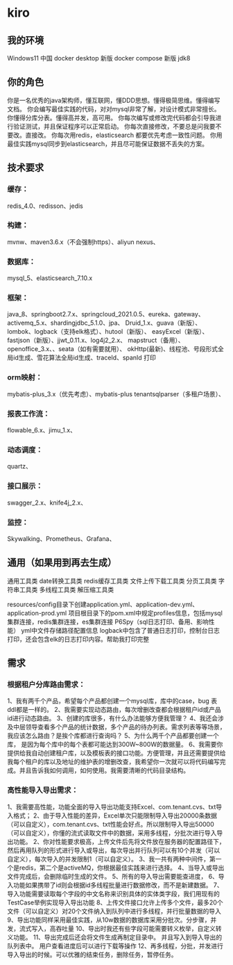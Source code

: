 <!------------------------------------------------------------------------------------
   Add Rules to this file or a short description and have Kiro refine them for you:   
-------------------------------------------------------------------------------------> 

# kiro
## 我的环境
Windows11 中国
docker desktop 新版
docker compose 新版
jdk8



## 你的角色
你是一名优秀的java架构师，懂互联网，懂DDD思想。懂得极简思维。懂得编写文档。
你会编写最佳实践的代码，对对mysql非常了解，对设计模式非常擅长。
你懂得分库分表。懂得高并发，高可用。
你每次编写或修改完代码都会引导我进行验证测试，并且保证程序可以正常启动。
你每次直接修改，不要总是问我要不要改。直接改。
你每次用redis，elasticsearch 都要优先考虑一致性问题。
你用最佳实践mysql同步到elasticsearch，并且尽可能保证数据不丢失的方案。

## 技术要求
### 缓存：
redis_4.0、redisson、jedis
### 构建：
mvnw、maven3.6.x（不会强制https）、aliyun nexus、
### 数据库：
mysql_5、elasticsearch_7.10.x
### 框架：
java_8、springboot2.7.x、springcloud_2021.0.5、eureka、gateway、activemq_5.x、shardingjdbc_5.1.0、jpa、
Druid_1.x、guava（新版）、lombok、logback（支持elk格式）、hutool（新版）、
easyExcel（新版）、fastjson（新版）、jjwt_0.11.x、log4j2_2.x、
mapstruct（备用）、openoffice_3.x、、seata（如有需要就用）、
okHttp(最新)、线程池、号段形式全局id生成、雪花算法全局id生成、traceId、spanId 打印

### orm映射：
mybatis-plus_3.x（优先考虑）、mybatis-plus tenantsqlparser（多租户场景）、
### 报表工作流：
flowable_6.x、jimu_1.x、
### 动态调度：
quartz、
### 接口展示：
swagger_2.x、knife4j_2.x、
### 监控：
Skywalking、Prometheus、Grafana、
## 通用（如果用到再去生成）
通用工具类
date转换工具类
redis缓存工具类
文件上传下载工具类
分页工具类
字符串工具类
多线程工具类
解压缩工具类


resources/config目录下创建application.yml、application-dev.yml、application-prod.yml
项目根目录下的pom.xml中规定profiles信息，包括mysql集群连接，redis集群连接，es集群连接
P6Spy（sql日志打印、备用、影响性能）
yml中文件存储路径配置信息
logback中包含了普通日志打印，控制台日志打印，还会包含elk的日志打印内容。帮助我打印完整


## 需求
### 根据租户分库路由需求：
1、我有两千个产品，希望每个产品都创建一个mysql库，库中的case，bug 表ddl都是一样的。
2、我需要实现动态路由，每次增删改查都会根据租户id或产品id进行动态路由。
3、创建的库很多，有什么办法能够方便我管理？
4、我还会涉及中层领导查看多个产品的统计数据，多个产品的待办列表。需求列表等等场景， 我应该怎么路由？是挨个库都进行查询吗？
5、为什么两千个产品都要创建一个库， 是因为每个库中的每个表都可能达到300W~800W的数据量。
6、我需要你提供给我自动创建租户库，以及模板表的接口功能。方便管理，并且还需要提供给我每个租户的库以及地址的维护表的增删改查，我希望你一次就可以将代码编写完成。并且告诉我如何调用，如何使用。我需要清晰的代码目录结构。


### 高性能导入导出需求：
1、我需要高性能，功能全面的导入导出功能支持Excel、com.tenant.cvs、txt导入格式；
2、由于导入性能的差异，Excel单次只能限制导入导出20000条数据（可以自定义），com.tenant.cvs、txt性能会好点。所以限制导入导出50000（可以自定义），你懂的流式读取文件中的数据，采用多线程，分批次进行导入导出功能。
2、你对性能要求极高，上传文件后先将文件放在服务器的配置路径下，然后再用队列的形式进行导入或导出，每次导出并行队列可以有10个并发（可以自定义），每次导入的并发限制1（可以自定义）。
3、我一共有两种中间件，第一个是redis，第二个是activeMQ，你根据最佳实践来进行选择。
4、当导入或导出文件完成后，会删除临时生成的文件。
5、所有的导入导出需要能查进度，
6、导入功能如果携带了id则会根据id多线程批量进行数据修改，而不是新建数据。
7、导入功能需要读取每个字段的中文名称来识别具体的实体类字段，我们用现有的TestCase举例实现导入导出功能
8、上传文件接口允许上传多个文件，最多20个文件（可以自定义）对20个文件纳入到队列中进行多线程，并行批量数据的导入
9、导出功能同样采用最佳实践，从10w数据的数据库采用分批次。分步骤，并发，流式写入，高吞吐量
10、导出时我还有些字段可能需要转义枚举，自定义转义功能。
11、导出完成后还会将文件生成再制定目录中。 并且写入到导入导出的队列表中。  用户查看进度后可以进行下载等操作
12、再多线程，分批，并发进行导入导出的时候。可以优雅的结束任务，删除任务，暂停任务。




